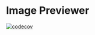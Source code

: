 # Image Previewer

[![codecov](https://codecov.io/gh/LSandrov/image-previewer/branch/master/graph/badge.svg?token=TAAM8J01Y9)](https://codecov.io/gh/LSandrov/image-previewer)
